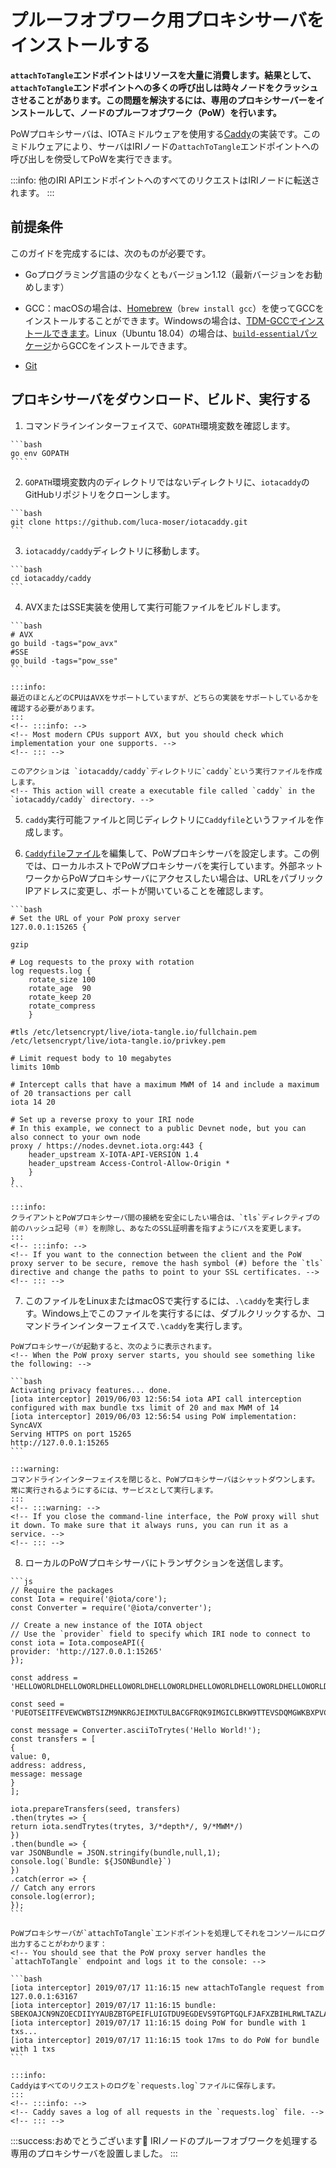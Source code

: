 # プルーフオブワーク用プロキシサーバをインストールする
<!-- # Install a proof-of-work proxy server -->

**`attachToTangle`エンドポイントはリソースを大量に消費します。結果として、`attachToTangle`エンドポイントへの多くの呼び出しは時々ノードをクラッシュさせることがあります。この問題を解決するには、専用のプロキシサーバーをインストールして、ノードのプルーフオブワーク（PoW）を行います。**
<!-- **The `attachToTangle` endpoint is resource intensive. As a result, many calls to this endpoint can sometimes cause a node to crash. To resolve this problem, you can install a dedicated proxy server to do proof of work (PoW) for your node.** -->

PoWプロキシサーバは、IOTAミドルウェアを使用する[Caddy](https://caddyserver.com/)の実装です。このミドルウェアにより、サーバはIRIノードの`attachToTangle`エンドポイントへの呼び出しを傍受してPoWを実行できます。
<!-- The PoW proxy server is an implementation of [Caddy](https://caddyserver.com/) that uses IOTA middleware. This middleware allows the server to intercept calls to an IRI node's `attachToTangle` endpoint and do the PoW. -->

:::info:
他のIRI APIエンドポイントへのすべてのリクエストはIRIノードに転送されます。
:::
<!-- :::info: -->
<!-- All requests to the other IRI API endpoints are forwarded to the IRI node. -->
<!-- ::: -->

## 前提条件
<!-- ## Prerequisites -->

このガイドを完成するには、次のものが必要です。
<!-- To complete this guide, you need the following: -->

- Goプログラミング言語の少なくともバージョン1.12（最新バージョンをお勧めします）
<!-- - At least version 1.12 of the Go programming language (we recommend the latest version) -->
- GCC：macOSの場合は、[Homebrew](https://brew.sh/)（`brew install gcc`）を使ってGCCをインストールすることができます。Windowsの場合は、[TDM-GCCでインストールできます](http://tdm-gcc.tdragon.net/download)。Linux（Ubuntu 18.04）の場合は、[`build-essential`パッケージ](https://linuxize.com/post/how-to-install-gcc-compiler-on-ubuntu-18-04/)からGCCをインストールできます。
<!-- - GCC: For macOS, you can install GCC using [Homebrew](https://brew.sh/) (`brew install gcc`). For Windows, you can [install TDM-GCC](http://tdm-gcc.tdragon.net/download). For Linux (Ubuntu 18.04), you can [install GCC from the `build-essential` package](https://linuxize.com/post/how-to-install-gcc-compiler-on-ubuntu-18-04/). -->
- [Git](https://git-scm.com/downloads)

## プロキシサーバをダウンロード、ビルド、実行する
<!-- ## Download, build, and run the proxy server -->

1. コマンドラインインターフェイスで、`GOPATH`環境変数を確認します。
  <!-- 1. In the command-line interface, check your `GOPATH` environment variable -->

    ```bash
    go env GOPATH
    ````

2. `GOPATH`環境変数内のディレクトリではないディレクトリに、`iotacaddy`のGitHubリポジトリをクローンします。
  <!-- 2. In any directory outside of the one in your `GOPATH` environment variable, clone the `iotacaddy` GitHub repository -->

    ```bash
    git clone https://github.com/luca-moser/iotacaddy.git
    ```

3. `iotacaddy/caddy`ディレクトリに移動します。
  <!-- 3. Change into the `iotacaddy/caddy` directory -->

    ```bash
    cd iotacaddy/caddy
    ```

4. AVXまたはSSE実装を使用して実行可能ファイルをビルドします。
  <!-- 4. Build the executable file with either the AVX or SSE implementation -->

    ```bash
    # AVX
    go build -tags="pow_avx"
    #SSE
    go build -tags="pow_sse"
    ```

    :::info:
    最近のほとんどのCPUはAVXをサポートしていますが、どちらの実装をサポートしているかを確認する必要があります。
    :::
    <!-- :::info: -->
    <!-- Most modern CPUs support AVX, but you should check which implementation your one supports. -->
    <!-- ::: -->

    このアクションは `iotacaddy/caddy`ディレクトリに`caddy`という実行ファイルを作成します。
    <!-- This action will create a executable file called `caddy` in the `iotacaddy/caddy` directory. -->

5. `caddy`実行可能ファイルと同じディレクトリに`Caddyfile`というファイルを作成します。
  <!-- 5. Create a file called `Caddyfile` in the same directory as your `caddy` executable file -->

6. [`Caddyfile`ファイル](https://caddyserver.com/tutorial/caddyfile)を編集して、PoWプロキシサーバを設定します。この例では、ローカルホストでPoWプロキシサーバを実行しています。外部ネットワークからPoWプロキシサーバにアクセスしたい場合は、URLをパブリックIPアドレスに変更し、ポートが開いていることを確認します。
  <!-- 6. Configure your PoW proxy server by [editing the `Caddyfile` file](https://caddyserver.com/tutorial/caddyfile). In this example, we run the PoW proxy server on localhost. If you want to access your PoW proxy server from an external network, change the URL to your public IP address and make sure that the port is open. -->

    ```bash
    # Set the URL of your PoW proxy server
    127.0.0.1:15265 {

    gzip

    # Log requests to the proxy with rotation
    log requests.log {
        rotate_size 100
        rotate_age  90
        rotate_keep 20
        rotate_compress
        }

    #tls /etc/letsencrypt/live/iota-tangle.io/fullchain.pem /etc/letsencrypt/live/iota-tangle.io/privkey.pem

    # Limit request body to 10 megabytes
    limits 10mb

    # Intercept calls that have a maximum MWM of 14 and include a maximum of 20 transactions per call
    iota 14 20

    # Set up a reverse proxy to your IRI node
    # In this example, we connect to a public Devnet node, but you can also connect to your own node
    proxy / https://nodes.devnet.iota.org:443 {
        header_upstream X-IOTA-API-VERSION 1.4
        header_upstream Access-Control-Allow-Origin *
        }
    }
    ```

    :::info:
    クライアントとPoWプロキシサーバ間の接続を安全にしたい場合は、`tls`ディレクティブの前のハッシュ記号（＃）を削除し、あなたのSSL証明書を指すようにパスを変更します。
    :::
    <!-- :::info: -->
    <!-- If you want to the connection between the client and the PoW proxy server to be secure, remove the hash symbol (#) before the `tls` directive and change the paths to point to your SSL certificates. -->
    <!-- ::: -->

7. このファイルをLinuxまたはmacOSで実行するには、`.\caddy`を実行します。Windows上でこのファイルを実行するには、ダブルクリックするか、コマンドラインインターフェイスで`.\caddy`を実行します。
  <!-- 7. To execute this file on Linux or macOS, do `./caddy`. To execute this file on Windows, double click it, or do `.\caddy` in the command-line interface. -->

    PoWプロキシサーバが起動すると、次のように表示されます。
    <!-- When the PoW proxy server starts, you should see something like the following: -->

    ```bash
    Activating privacy features... done.
    [iota interceptor] 2019/06/03 12:56:54 iota API call interception configured with max bundle txs limit of 20 and max MWM of 14
    [iota interceptor] 2019/06/03 12:56:54 using PoW implementation: SyncAVX
    Serving HTTPS on port 15265
    http://127.0.0.1:15265
    ```

    :::warning:
    コマンドラインインターフェイスを閉じると、PoWプロキシサーバはシャットダウンします。常に実行されるようにするには、サービスとして実行します。
    :::
    <!-- :::warning: -->
    <!-- If you close the command-line interface, the PoW proxy will shut it down. To make sure that it always runs, you can run it as a service. -->
    <!-- ::: -->

8. ローカルのPoWプロキシサーバにトランザクションを送信します。
  <!-- 8. Send a transaction to your local PoW proxy server -->

    ```js
    // Require the packages
    const Iota = require('@iota/core');
    const Converter = require('@iota/converter');

    // Create a new instance of the IOTA object
    // Use the `provider` field to specify which IRI node to connect to
    const iota = Iota.composeAPI({
    provider: 'http://127.0.0.1:15265'
    });

    const address = 'HELLOWORLDHELLOWORLDHELLOWORLDHELLOWORLDHELLOWORLDHELLOWORLDHELLOWORLDHELLOWORLDD';

    const seed = 'PUEOTSEITFEVEWCWBTSIZM9NKRGJEIMXTULBACGFRQK9IMGICLBKW9TTEVSDQMGWKBXPVCBMMCXWMNPDX';

    const message = Converter.asciiToTrytes('Hello World!');
    const transfers = [
    {
    value: 0,
    address: address,
    message: message
    }
    ];

    iota.prepareTransfers(seed, transfers)
    .then(trytes => {
    return iota.sendTrytes(trytes, 3/*depth*/, 9/*MWM*/)
    })
    .then(bundle => {
    var JSONBundle = JSON.stringify(bundle,null,1);
    console.log(`Bundle: ${JSONBundle}`)
    })
    .catch(error => {
    // Catch any errors
    console.log(error);
    });
    ```

    PoWプロキシサーバが`attachToTangle`エンドポイントを処理してそれをコンソールにログ出力することがわかります：
    <!-- You should see that the PoW proxy server handles the `attachToTangle` endpoint and logs it to the console: -->

    ```bash
    [iota interceptor] 2019/07/17 11:16:15 new attachToTangle request from 127.0.0.1:63167
    [iota interceptor] 2019/07/17 11:16:15 bundle: SBEKOAJCN9NZOECDIIYYAUBZBTGPEIFLUIGTDU9EGDEVS9TGPTGQLFJAFXZBIHLRWLTAZLALRXOFOPTXB
    [iota interceptor] 2019/07/17 11:16:15 doing PoW for bundle with 1 txs...
    [iota interceptor] 2019/07/17 11:16:15 took 17ms to do PoW for bundle with 1 txs
    ```

    :::info:
    Caddyはすべてのリクエストのログを`requests.log`ファイルに保存します。
    :::
    <!-- :::info: -->
    <!-- Caddy saves a log of all requests in the `requests.log` file. -->
    <!-- ::: -->

:::success:おめでとうございます:tada:
IRIノードのプルーフオブワークを処理する専用のプロキシサーバを設置しました。
:::
<!-- :::success:Congratulations :tada: -->
<!-- You have a dedicated proxy server that handles proof of work for your IRI node. -->
<!-- ::: -->
